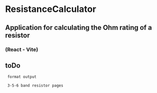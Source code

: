# ResistanceCalculator

## Application for calculating the Ohm rating of a resistor

### (React - Vite)

## toDo

     format output

     3-5-6 band resistor pages
